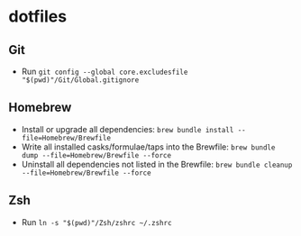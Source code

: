 # dotfiles

## Git

- Run `git config --global core.excludesfile "$(pwd)"/Git/Global.gitignore`

## Homebrew

- Install or upgrade all dependencies: `brew bundle install --file=Homebrew/Brewfile`
- Write all installed casks/formulae/taps into the Brewfile: `brew bundle dump --file=Homebrew/Brewfile --force`
- Uninstall all dependencies not listed in the Brewfile: `brew bundle cleanup --file=Homebrew/Brewfile --force`

## Zsh

- Run `ln -s "$(pwd)"/Zsh/zshrc ~/.zshrc`
